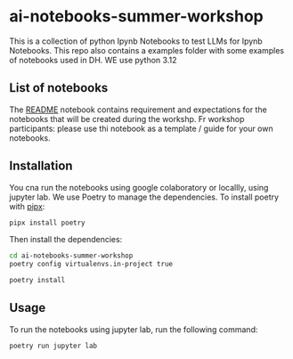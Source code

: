 # ai-notebooks-summer-workshop

This is a collection of python Ipynb Notebooks to test LLMs for Ipynb Notebooks. This repo also contains a examples folder with some examples of notebooks used in DH.
WE use python 3.12

## List of notebooks

The [README](https://colab.research.google.com/github/C2DH/ai-notebooks-summer-workshop/blob/master/notebooks/README.ipynb) notebook contains requirement and expectations for the notebooks that will be created during the workshp. Fr workshop participants: please use thi notebook as a template / guide for your own notebooks.

## Installation

You cna run the notebooks using google colaboratory or locallly, using jupyter lab.
We use Poetry to manage the dependencies. To install poetry with [pipx](https://github.com/pypa/pipx):

```sh
pipx install poetry
```

Then install the dependencies:

```sh
cd ai-notebooks-summer-workshop
poetry config virtualenvs.in-project true

poetry install
```

## Usage

To run the notebooks using jupyter lab, run the following command:

```sh
poetry run jupyter lab
```
